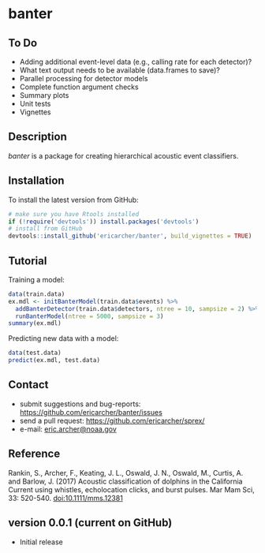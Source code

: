 # banter

## To Do

* Adding additional event-level data (e.g., calling rate for each detector)?
* What text output needs to be available (data.frames to save)?
* Parallel processing for detector models
* Complete function argument checks
* Summary plots
* Unit tests
* Vignettes

## Description

*banter* is a package for creating hierarchical acoustic event classifiers.

## Installation

To install the latest version from GitHub:

```r
# make sure you have Rtools installed
if (!require('devtools')) install.packages('devtools')
# install from GitHub
devtools::install_github('ericarcher/banter', build_vignettes = TRUE)
```

## Tutorial

Training a model:
```r
data(train.data)
ex.mdl <- initBanterModel(train.data$events) %>% 
  addBanterDetector(train.data$detectors, ntree = 10, sampsize = 2) %>% 
  runBanterModel(ntree = 5000, sampsize = 3)
summary(ex.mdl)
```

Predicting new data with a model:
```r
data(test.data)
predict(ex.mdl, test.data)
```

## Contact

* submit suggestions and bug-reports: <https://github.com/ericarcher/banter/issues>
* send a pull request: <https://github.com/ericarcher/sprex/>
* e-mail: <eric.archer@noaa.gov>

## Reference
Rankin, S., Archer, F., Keating, J. L., Oswald, J. N., Oswald, M., Curtis, A. and Barlow, J. (2017) Acoustic classification of dolphins in the California Current using whistles, echolocation clicks, and burst pulses. Mar Mam Sci, 33: 520-540. [doi:10.1111/mms.12381](https://onlinelibrary.wiley.com/doi/abs/10.1111/mms.12381)

## version 0.0.1 (current on GitHub)

* Initial release